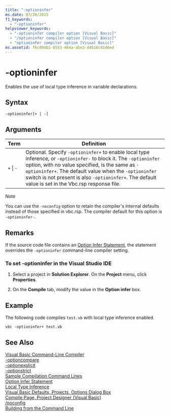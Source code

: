 ```yaml
---
title: "-optioninfer"
ms.date: 07/20/2015
f1_keywords: 
  - "-optioninfer"
helpviewer_keywords: 
  - "-optioninfer compiler option [Visual Basic]"
  - "/optioninfer compiler option [Visual Basic]"
  - "optioninfer compiler option [Visual Basic]"
ms.assetid: f6c09db1-0553-464a-abe3-d4510c61d6ed
---
```

# -optioninfer
Enables the use of local type inference in variable declarations.  

## Syntax  

```  
-optioninfer[+ | -]  
```  

## Arguments  


|Term|Definition|  
|---|---|  
|`+` &#124; `-`|Optional. Specify `-optioninfer+` to enable local type inference, or `-optioninfer-` to block it. The `-optioninfer` option, with no value specified, is the same as `-optioninfer+`. The default value when the `-optioninfer` switch is not present is also `-optioninfer+`. The default value is set in the Vbc.rsp response file.|  

> [!NOTE]
>  You can use the `-noconfig` option to retain the compiler's internal defaults instead of those specified in vbc.rsp. The compiler default for this option is `-optioninfer-`.  

## Remarks  
 If the source code file contains an [Option Infer Statement](../../../visual-basic/language-reference/statements/option-infer-statement.md), the statement overrides the `-optioninfer` command-line compiler setting.  

### To set -optioninfer in the Visual Studio IDE  

1. Select a project in **Solution Explorer**. On the **Project** menu, click **Properties**.  

2. On the **Compile** tab, modify the value in the **Option infer** box.  

## Example  
 The following code compiles `test.vb` with local type inference enabled.  

```console
vbc -optioninfer+ test.vb  
```  

## See Also  
 [Visual Basic Command-Line Compiler](../../../visual-basic/reference/command-line-compiler/index.md)  
 [-optioncompare](../../../visual-basic/reference/command-line-compiler/optioncompare.md)  
 [-optionexplicit](../../../visual-basic/reference/command-line-compiler/optionexplicit.md)  
 [-optionstrict](../../../visual-basic/reference/command-line-compiler/optionstrict.md)  
 [Sample Compilation Command Lines](../../../visual-basic/reference/command-line-compiler/sample-compilation-command-lines.md)  
 [Option Infer Statement](../../../visual-basic/language-reference/statements/option-infer-statement.md)  
 [Local Type Inference](../../../visual-basic/programming-guide/language-features/variables/local-type-inference.md)  
 [Visual Basic Defaults, Projects, Options Dialog Box](/visualstudio/ide/reference/visual-basic-defaults-projects-options-dialog-box)  
 [Compile Page, Project Designer (Visual Basic)](/visualstudio/ide/reference/compile-page-project-designer-visual-basic)  
 [/noconfig](../../../visual-basic/reference/command-line-compiler/noconfig.md)  
 [Building from the Command Line](../../../visual-basic/reference/command-line-compiler/building-from-the-command-line.md)
